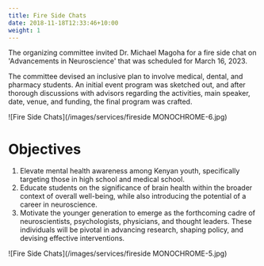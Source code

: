 ```yaml
---
title: Fire Side Chats
date: 2018-11-18T12:33:46+10:00
weight: 1
---
```


The organizing committee invited Dr. Michael Magoha for a fire side chat on 'Advancements in Neuroscience' that was scheduled for March 16, 2023.

The committee devised an inclusive plan to involve medical, dental, and pharmacy students. An initial event program was sketched out, and after thorough discussions with advisors regarding the activities, main speaker, date, venue, and funding, the final program was crafted.

![Fire Side Chats](/images/services/fireside MONOCHROME-6.jpg)

# Objectives

1. Elevate mental health awareness among Kenyan youth, specifically targeting those in high school and medical school.
2. Educate students on the significance of brain health within the broader context of overall well-being, while also introducing the potential of a career in neuroscience.
3. Motivate the younger generation to emerge as the forthcoming cadre of neuroscientists, psychologists, physicians, and thought leaders. These individuals will be pivotal in advancing research, shaping policy, and devising effective interventions.

![Fire Side Chats](/images/services/fireside MONOCHROME-5.jpg)
